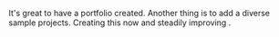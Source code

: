 It's great to have a portfolio created. Another thing is to add a diverse sample projects. Creating this now and steadily improving .
